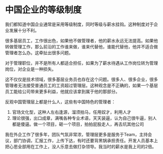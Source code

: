 中国企业的等级制度
==================

我们都知道中国企业通常是采用等级制度，同时等级与薪水挂钩。这种制度对于企业发展十分不利。

很多基层员工，工作很出色，如果他不做管理者，他的薪水永远无法提高。如果他转做管理工作，那么前沿的工作谁来做，谁来代替他，谁能代替他，他并不适合做管理者怎么办。这牵扯出很多问题。

对于管理职位，并不是所有人都适合担任，如果为了薪水待遇从工作岗位转为管理岗位，对企业是一种损失。

这不仅仅是技术领域，很多基层业务员也存在这个问题。很多人、很多企业，很多管理者无法接受普通员工的工资超过管理层。这种观念是不正确的，如果一个基层员工能给公司带来更多利益，他就应该拿到属于他的那部分。

反观中国管理层上都是什么人，这些有中国特色的管理者：

1. 官场文化型，这种人左右逢源，溜须拍马，任用奴才，利用人才
2. 理论很强，出口成章，满嘴各种专业术语，天天装逼，认为自己很牛逼，别人都是傻逼。做一个项目，砸一个项目，拍拍屁股走人，再去坑其他公司

我在外企工作了很多年，团队气氛非常浓，管理层更多是服务于Team，主持会议，部门协调，汇报工作，上传下达，有时还要背黑锅承担责任。开发人员基本上把心思全部用在工作上，没人乐意去做打杂领导。我当时的薪水是我上司的2倍。


